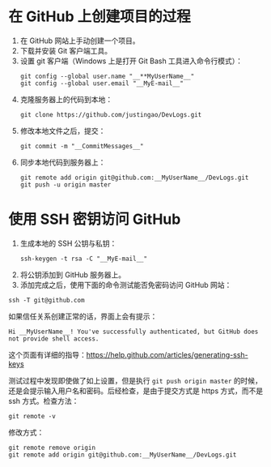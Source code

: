 在 GitHub 上创建项目的过程
========================================================================

1.  在 GitHub 网站上手动创建一个项目。
2.  下载并安装 Git 客户端工具。
3.  设置 git 客户端（Windows 上是打开 Git Bash 工具进入命令行模式）：    
    ```
    git config --global user.name "__**MyUserName__" 
    git config --global user.email "__MyE-mail__" 
    ```
4.  克隆服务器上的代码到本地：   
    ```
    git clone https://github.com/justingao/DevLogs.git
    ```
5.  修改本地文件之后，提交：    
    ```
    git commit -m "__CommitMessages__"
    ```
6.  同步本地代码到服务器上：    
    ```
    git remote add origin git@github.com:__MyUserName__/DevLogs.git 
    git push -u origin master
    ```


使用 SSH 密钥访问 GitHub
========================================================================
1.  生成本地的 SSH 公钥与私钥：    
    ```
    ssh-keygen -t rsa -C "__MyE-mail__"
    ```
2.  将公钥添加到 GitHub 服务器上。
3.  添加完成之后，使用下面的命令测试能否免密码访问 GitHub 网站：    
```
ssh -T git@github.com
```
如果信任关系创建正常的话，界面上会有提示：    
```
Hi __MyUserName__! You've successfully authenticated, but GitHub does not provide shell access.
```

这个页面有详细的指导：<https://help.github.com/articles/generating-ssh-keys>

测试过程中发现即使做了如上设置，但是执行 `git push origin master` 的时候，还是会提示输入用户名和密码。后经检查，是由于提交方式是 https 方式，而不是 ssh 方式。检查方法：    
```
git remote -v
```
修改方式：    
```
git remote remove origin
git remote add origin git@github.com:__MyUserName__/DevLogs.git
```


